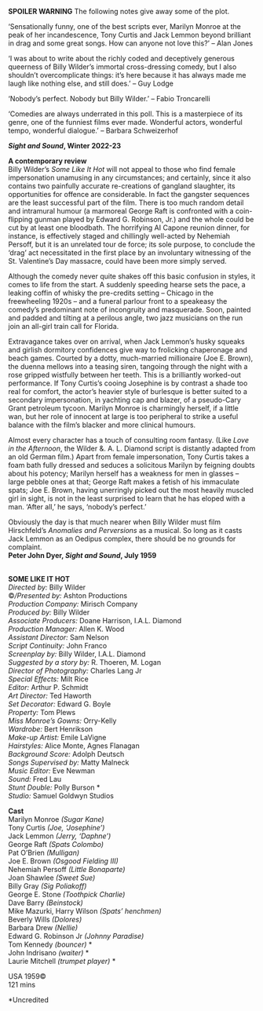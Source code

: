 

**SPOILER WARNING** The following notes give away some of the plot.

‘Sensationally funny, one of the best scripts ever, Marilyn Monroe at the peak of her incandescence, Tony Curtis and Jack Lemmon beyond brilliant in drag and some great songs. How can anyone not love this?’ – Alan Jones

‘I was about to write about the richly coded and deceptively generous queerness of Billy Wilder’s immortal cross-dressing comedy, but I also shouldn’t overcomplicate things: it’s here because it has always made me laugh like nothing else, and still does.’ – Guy Lodge

‘Nobody’s perfect. Nobody but Billy Wilder.’ – Fabio Troncarelli

‘Comedies are always underrated in this poll. This is a masterpiece of its genre, one of the funniest films ever made. Wonderful actors, wonderful tempo, wonderful dialogue.’ – Barbara Schweizerhof

**_Sight and Sound_, Winter 2022-23**

**A contemporary review**  
Billy Wilder’s _Some Like It Hot_ will not appeal to those who find female impersonation unamusing in any circumstances; and certainly, since it also contains two painfully accurate re-creations of gangland slaughter, its opportunities for offence are considerable. In fact the gangster sequences are the least successful part of the film. There is too much random detail and intramural humour (a marmoreal George Raft is confronted with a coin-flipping gunman played by Edward G. Robinson, Jr.) and the whole could be cut by at least one bloodbath. The horrifying AI Capone reunion dinner, for instance, is effectively staged and chillingly well-acted by Nehemiah Persoff, but it is an unrelated tour de force; its sole purpose, to conclude the ‘drag’ act necessitated in the first place by an involuntary witnessing of the St. Valentine’s Day massacre, could have been more simply served.

Although the comedy never quite shakes off this basic confusion in styles, it comes to life from the start. A suddenly speeding hearse sets the pace, a leaking coffin of whisky the pre-credits setting – Chicago in the freewheeling 1920s – and a funeral parlour front to a speakeasy the comedy’s predominant note of incongruity and masquerade. Soon, painted and padded and tilting at a perilous angle, two jazz musicians on the run join an all-girl train call for Florida.

Extravagance takes over on arrival, when Jack Lemmon’s husky squeaks and girlish dormitory confidences give way to frolicking chaperonage and beach games. Courted by a dotty, much-married millionaire (Joe E. Brown), the duenna mellows into a teasing siren, tangoing through the night with a rose gripped wistfully between her teeth. This is a brilliantly worked-out performance. If Tony Curtis’s cooing Josephine is by contrast a shade too real for comfort, the actor’s heavier style of burlesque is better suited to a secondary impersonation, in yachting cap and blazer, of a pseudo-Cary Grant petroleum tycoon. Marilyn Monroe is charmingly herself, if a little wan, but her role of innocent at large is too peripheral to strike a useful balance with the film’s blacker and more clinical humours.

Almost every character has a touch of consulting room fantasy. (Like _Love in the Afternoon_, the Wilder &. A. L. Diamond script is distantly adapted from an old German film.) Apart from female impersonation, Tony Curtis takes a foam bath fully dressed and seduces a solicitous Marilyn by feigning doubts about his potency; Marilyn herself has a weakness for men in glasses – large pebble ones at that; George Raft makes a fetish of his immaculate spats; Joe E. Brown, having unerringly picked out the most heavily muscled girl in sight, is not in the least surprised to learn that he has eloped with a man. ‘After all,’ he says, ‘nobody’s perfect.’

Obviously the day is that much nearer when Billy Wilder must film Hirschfeld’s _Anomalies and Perversions_ as a musical. So long as it casts Jack Lemmon as an Oedipus complex, there should be no grounds for complaint.  
**Peter John Dyer, _Sight and Sound_, July 1959**
<br><br>

**SOME LIKE IT HOT**<br>
_Directed by:_ Billy Wilder<br>
©_/Presented by:_ Ashton Productions<br>
_Production Company:_ Mirisch Company<br>
_Produced by:_ Billy Wilder<br>
_Associate Producers:_ Doane Harrison,  I.A.L. Diamond<br>
_Production Manager:_ Allen K. Wood<br>
_Assistant Director:_ Sam Nelson<br>
_Script Continuity:_ John Franco<br>
_Screenplay by:_ Billy Wilder, I.A.L. Diamond<br>
_Suggested by a story by:_ R. Thoeren, M. Logan<br>
_Director of Photography:_ Charles Lang Jr<br>
_Special Effects:_ Milt Rice<br>
_Editor:_ Arthur P. Schmidt<br>
_Art Director:_ Ted Haworth<br>
_Set Decorator:_ Edward G. Boyle<br>
_Property:_ Tom Plews<br>
_Miss Monroe’s Gowns:_ Orry-Kelly<br>
_Wardrobe:_ Bert Henrikson<br>
_Make-up Artist:_ Emile LaVigne<br>
_Hairstyles:_ Alice Monte, Agnes Flanagan<br>
_Background Score:_ Adolph Deutsch<br>
_Songs Supervised by:_ Matty Malneck<br>
_Music Editor:_ Eve Newman<br>
_Sound:_ Fred Lau<br>
_Stunt Double:_ Polly Burson *<br>
_Studio:_ Samuel Goldwyn Studios<br>

**Cast**<br>
Marilyn Monroe _(Sugar Kane)_<br>
Tony Curtis _(Joe, ‘Josephine’)_<br>
Jack Lemmon _(Jerry, ‘Daphne’)_<br>
George Raft _(Spats Colombo)_<br>
Pat O’Brien _(Mulligan)_<br>
Joe E. Brown _(Osgood Fielding III)_<br>
Nehemiah Persoff _(Little Bonaparte)_<br>
Joan Shawlee _(Sweet Sue)_<br>
Billy Gray _(Sig Poliakoff)_<br>
George E. Stone _(Toothpick Charlie)_<br>
Dave Barry _(Beinstock)_<br>
Mike Mazurki, Harry Wilson _(Spats’ henchmen)_<br>
Beverly Wills _(Dolores)_<br>
Barbara Drew _(Nellie)_<br>
Edward G. Robinson Jr _(Johnny Paradise)_<br>
Tom Kennedy _(bouncer)_ *<br>
John Indrisano _(waiter)_ *<br>
Laurie Mitchell _(trumpet player)_ *<br>

USA 1959©<br>
121 mins

*Uncredited<br>
<br>
<!--stackedit_data:
eyJoaXN0b3J5IjpbLTEwODc2MDg3OTZdfQ==
-->
